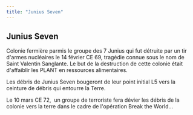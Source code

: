 ```yaml
---
title: "Junius Seven"
---
```


Junius Seven
------------

Colonie fermière parmis le groupe des 7 Junius qui fut détruite par un tir d'armes nucléaires le 14 février CE 69, tragédie connue sous le nom de Saint Valentin Sanglante. Le but de la destruction de cette colonie était d'affaiblir les PLANT en ressources alimentaires.


Les débris de Junius Seven bougeront de leur point initial L5 vers la ceinture de débris qui entourre la Terre.


Le 10 mars CE 72,  un groupe de terroriste fera dévier les débris de la colonie vers la terre dans le cadre de l'opération Break the World...

